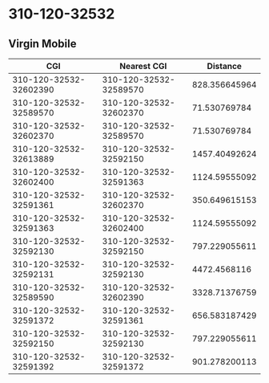 # 310-120-32532
## Virgin Mobile


| CGI | Nearest CGI | Distance |
|-----|-------------|----------|
| 310-120-32532-32602390 | 310-120-32532-32589570 | 828.356645964 |
| 310-120-32532-32589570 | 310-120-32532-32602370 | 71.530769784 |
| 310-120-32532-32602370 | 310-120-32532-32589570 | 71.530769784 |
| 310-120-32532-32613889 | 310-120-32532-32592150 | 1457.40492624 |
| 310-120-32532-32602400 | 310-120-32532-32591363 | 1124.59555092 |
| 310-120-32532-32591361 | 310-120-32532-32602370 | 350.649615153 |
| 310-120-32532-32591363 | 310-120-32532-32602400 | 1124.59555092 |
| 310-120-32532-32592130 | 310-120-32532-32592150 | 797.229055611 |
| 310-120-32532-32592131 | 310-120-32532-32592130 | 4472.4568116 |
| 310-120-32532-32589590 | 310-120-32532-32602390 | 3328.71376759 |
| 310-120-32532-32591372 | 310-120-32532-32591361 | 656.583187429 |
| 310-120-32532-32592150 | 310-120-32532-32592130 | 797.229055611 |
| 310-120-32532-32591392 | 310-120-32532-32591372 | 901.278200113 |
